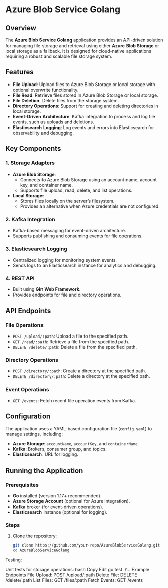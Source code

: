 # Azure Blob Service Golang

## Overview

The **Azure Blob Service Golang** application provides an API-driven solution for managing file storage and retrieval using either **Azure Blob Storage** or local storage as a fallback. It is designed for cloud-native applications requiring a robust and scalable file storage system.

## Features

- **File Upload**: Upload files to Azure Blob Storage or local storage with optional overwrite functionality.
- **File Read**: Retrieve files stored in Azure Blob Storage or local storage.
- **File Deletion**: Delete files from the storage system.
- **Directory Operations**: Support for creating and deleting directories in local storage.
- **Event-Driven Architecture**: Kafka integration to process and log file events, such as uploads and deletions.
- **Elasticsearch Logging**: Log events and errors into Elasticsearch for observability and debugging.

## Key Components

### 1. **Storage Adapters**
   - **Azure Blob Storage**:
     - Connects to Azure Blob Storage using an account name, account key, and container name.
     - Supports file upload, read, delete, and list operations.
   - **Local Storage**:
     - Stores files locally on the server’s filesystem.
     - Provides an alternative when Azure credentials are not configured.

### 2. **Kafka Integration**
   - Kafka-based messaging for event-driven architecture.
   - Supports publishing and consuming events for file operations.

### 3. **Elasticsearch Logging**
   - Centralized logging for monitoring system events.
   - Sends logs to an Elasticsearch instance for analytics and debugging.

### 4. **REST API**
   - Built using **Gin Web Framework**.
   - Provides endpoints for file and directory operations.

## API Endpoints

### File Operations
- `POST /upload/:path`: Upload a file to the specified path.
- `GET /read/:path`: Retrieve a file from the specified path.
- `DELETE /delete/:path`: Delete a file from the specified path.

### Directory Operations
- `POST /directory/:path`: Create a directory at the specified path.
- `DELETE /directory/:path`: Delete a directory at the specified path.

### Event Operations
- `GET /events`: Fetch recent file operation events from Kafka.

## Configuration

The application uses a YAML-based configuration file (`config.yaml`) to manage settings, including:
- **Azure Storage**: `accountName`, `accountKey`, and `containerName`.
- **Kafka**: Brokers, consumer group, and topics.
- **Elasticsearch**: URL for logging.

## Running the Application

### Prerequisites
- **Go** installed (version 1.17+ recommended).
- **Azure Storage Account** (optional for Azure integration).
- **Kafka** broker (for event-driven operations).
- **Elasticsearch** instance (optional for logging).

### Steps
1. Clone the repository:
   ```bash
   git clone https://github.com/your-repo/AzureBlobServiceGolang.git
   cd AzureBlobServiceGolang

Testing:

Unit tests for storage operations:
bash
Copy
Edit
go test ./...
Example Endpoints
File Upload: POST /upload/:path
Delete File: DELETE /delete/:path
List Files: GET /files/:path
Fetch Events: GET /events
